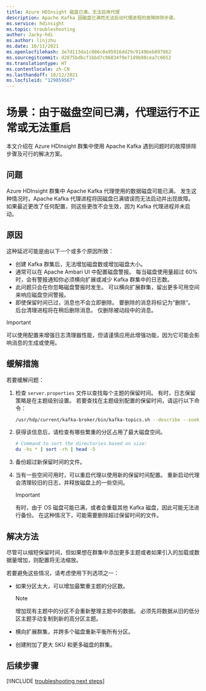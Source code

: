 ```yaml
---
title: Azure HDInsight 磁盘已满，无法启用代理
description: Apache Kafka 因磁盘已满而无法启动代理进程的故障排除步骤。
ms.service: hdinsight
ms.topic: troubleshooting
author: Jacky-hdi
ms.author: linjzhu
ms.date: 10/11/2021
ms.openlocfilehash: 3e7d113da1c086c0a95916dd29c9149beb897862
ms.sourcegitcommit: d2875bdbcf1bbd7c06834f0e71d9b98cea7c6652
ms.translationtype: HT
ms.contentlocale: zh-CN
ms.lasthandoff: 10/12/2021
ms.locfileid: "129859567"
---
```

# <a name="scenario-brokers-are-unhealthy-or-cant-restart-due-to-disk-space-full-issue"></a>场景：由于磁盘空间已满，代理运行不正常或无法重启

本文介绍在 Azure HDInsight 群集中使用 Apache Kafka 遇到问题时的故障排除步骤及可行的解决方案。

## <a name="issue"></a>问题

Azure HDInsight 群集中 Apache Kafka 代理使用的数据磁盘可能已满。 发生这种情况时，Apache Kafka 代理进程将因磁盘已满错误而无法启动并出现故障。 如果最近更改了任何配置，则这些更改不会生效，因为 Kafka 代理进程并未启动。

## <a name="cause"></a>原因

这种延迟可能是由以下一个或多个原因所致：

- 创建 Kafka 群集后，无法增加磁盘数或增加磁盘大小。
- 通常可以在 Apache Ambari UI 中配置磁盘警报。 每当磁盘使用量超过 60% 时，会有警报通知你必须横向扩展或减少 Kafka 群集中的日志数。
- 此问题只会在你忽略磁盘警报时发生。 可以横向扩展群集，留出更多可用空间来响应磁盘空间警报。
- 即使保留时间已过，消息也不会立即删除。 要删除的消息将标记为“删除”。 后台清理进程将在稍后删除消息。 仅删除被动段中的消息。

> [!IMPORTANT]
> 可以使用配置来增强日志清理器性能，但请谨慎应用此增强功能，因为它可能会影响消息的生成或使用。

## <a name="mitigation"></a>缓解措施

若要缓解问题：

1. 检查 `server.properties` 文件以查找每个主题的保留时间。 有时，日志保留策略是在主题级别设置。 若要查找在主题级别配置的保留时间，请运行以下命令：

    ```bash
    /usr/hdp/current/kafka-broker/bin/kafka-topics.sh --describe --zookeeper <zookeeper-list>
    ```

2. 获得该信息后，请检查有哪些繁重的分区占用了最大磁盘空间。

    ```bash
    # Command to sort the directories based on size:
    du -hs * | sort -rh | head -5 
    ```

3. 备份超过新保留时间的文件。

4. 当有一些空间可用时，可以重启代理以使用新的保留时间配置。 重新启动代理会清理较旧的日志，并释放磁盘上的一些空间。

   > [!IMPORTANT]
   > 有时，由于 OS 磁盘可能已满，或者会重载其他 Kafka 磁盘，因此可能无法进行备份。 在这种情况下，可能需要删除超过保留时间的文件。

## <a name="resolution"></a>解决方法

尽管可以缩短保留时间，但如果想在群集中添加更多主题或者如果引入的加载或数据量增加，则配置将无法缩放。

若要避免这些情况，请考虑使用下列选项之一：

- 如果分区太大，可以增加最繁重主题的分区数。

  > [!NOTE]
  > 增加现有主题中的分区不会重新整理主题中的数据。 必须先将数据从旧的低分区主题手动复制到新的高分区主题。 

- 横向扩展群集，并跨多个磁盘重新平衡所有分区。

- 创建附加了更大 SKU 和更多磁盘的群集。

## <a name="next-steps"></a>后续步骤

[!INCLUDE [troubleshooting next steps](../includes/hdinsight-troubleshooting-next-steps.md)]
